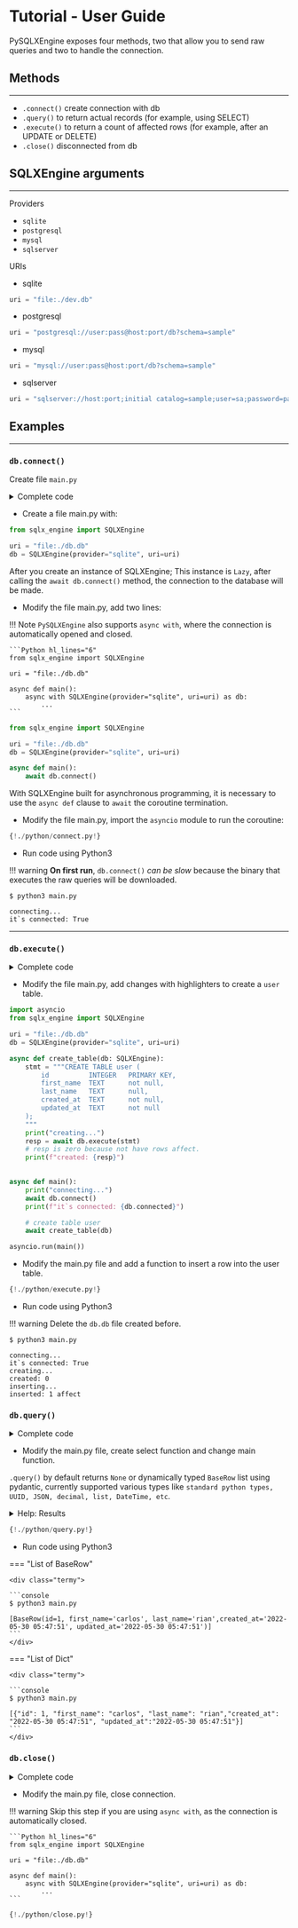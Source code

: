 # Tutorial - User Guide

PySQLXEngine exposes four methods, two that allow you to send raw queries and two to handle the connection.

## Methods
---

* `.connect()` create connection with db
* `.query()` to return actual records (for example, using SELECT)
* `.execute()` to return a count of affected rows (for example, after an UPDATE or DELETE)
* `.close()` disconnected from db

## SQLXEngine arguments

---

Providers

* `sqlite`
* `postgresql`
* `mysql`
* `sqlserver`

URIs

* sqlite

```Python 
uri = "file:./dev.db"
```

* postgresql

```Python 
uri = "postgresql://user:pass@host:port/db?schema=sample"
```

* mysql

```Python 
uri = "mysql://user:pass@host:port/db?schema=sample"
```

* sqlserver

```Python 
uri = "sqlserver://host:port;initial catalog=sample;user=sa;password=pass;"
```


## Examples
---

### **`db.connect()`**

Create file `main.py`

<details markdown="1">
<summary>Complete code</summary>

```Python
{!./python/connect.py!}
```
</details>

* Create a file main.py with:

```Python
from sqlx_engine import SQLXEngine

uri = "file:./db.db"
db = SQLXEngine(provider="sqlite", uri=uri)
```

After you create an instance of SQLXEngine; This instance is `Lazy`, after calling the `await db.connect()` method, the connection to the database will be made.


* Modify the file main.py, add two lines:

!!! Note
    `PySQLXEngine` also supports `async with`, where the connection is automatically opened and closed.

    ```Python hl_lines="6"
    from sqlx_engine import SQLXEngine

    uri = "file:./db.db"

    async def main():
        async with SQLXEngine(provider="sqlite", uri=uri) as db:
            ...
    ```



```Python hl_lines="6-7"
from sqlx_engine import SQLXEngine

uri = "file:./db.db"
db = SQLXEngine(provider="sqlite", uri=uri)

async def main():
    await db.connect()

```

With SQLXEngine built for asynchronous programming, it is necessary to use the `async def` clause to `await` the coroutine termination.


* Modify the file main.py, import the `asyncio` module to run the coroutine:

```Python hl_lines="1 9-11 13"
{!./python/connect.py!}

```

* Run code using Python3

!!! warning
    **On first run**, `db.connect()` *can be slow* because the binary that executes the raw queries will be downloaded.

<div class="termy">

```console
$ python3 main.py

connecting...
it`s connected: True
```
</div>


---

### **`db.execute()`**

<details markdown="1">
<summary>Complete code</summary>

```Python
{!./python/execute.py!}
```
</details>

* Modify the file main.py, add changes with highlighters to create a `user` table.


```Python hl_lines="7-20 28"
import asyncio
from sqlx_engine import SQLXEngine

uri = "file:./db.db"
db = SQLXEngine(provider="sqlite", uri=uri)

async def create_table(db: SQLXEngine):
    stmt = """CREATE TABLE user (
        id          INTEGER   PRIMARY KEY,
        first_name  TEXT      not null,
        last_name   TEXT      null,
        created_at  TEXT      not null,
        updated_at  TEXT      not null
    );
    """
    print("creating...")
    resp = await db.execute(stmt)
    # resp is zero because not have rows affect.
    print(f"created: {resp}")
    

async def main():
    print("connecting...")
    await db.connect()
    print(f"it`s connected: {db.connected}")

    # create table user
    await create_table(db)

asyncio.run(main())
```

* Modify the main.py file and add a function to insert a row into the user table.

```Python hl_lines="21-37 45"
{!./python/execute.py!}
```

* Run code using Python3

!!! warning
    Delete the `db.db` file created before.

<div class="termy">

```console
$ python3 main.py

connecting...
it`s connected: True
creating...
created: 0
inserting...
inserted: 1 affect
```
</div>


### **`db.query()`**

<details markdown="1">
<summary>Complete code</summary>

```Python
{!./python/query.py!}
```
</details>

* Modify the main.py file, create select function and change main function.

`.query()` by default returns `None` or dynamically typed `BaseRow` list using pydantic, currently supported various types like `standard python types, UUID, JSON, decimal, list, DateTime, etc`.

<details markdown="1">
<summary>Help: Results</summary>

You might also want the result to come as a standard list of dict with python's scalar types.


=== "List of BaseRow"

    ```Python
    await db.query(query=query)
    ```

=== "List of Dict"

    ```Python
    await db.query(query=query, as_base_row=False)
    ```
</details>

```Python  hl_lines="8-11 14-16"
{!./python/query.py!}
```

* Run code using Python3

=== "List of BaseRow"

    <div class="termy">

    ```console
    $ python3 main.py

    [BaseRow(id=1, first_name='carlos', last_name='rian',created_at='2022-05-30 05:47:51', updated_at='2022-05-30 05:47:51')]
    ```
    </div>

=== "List of Dict"

    <div class="termy">

    ```console
    $ python3 main.py

    [{"id": 1, "first_name": "carlos", "last_name": "rian","created_at": "2022-05-30 05:47:51", "updated_at":"2022-05-30 05:47:51"}]
    ```
    </div>


### **`db.close()`**

<details markdown="1">
<summary>Complete code</summary>

```Python
{!./python/close.py!}
```
</details>

* Modify the main.py file, close connection.

!!! warning
    Skip this step if you are using `async with`, as the connection is automatically closed.

    ```Python hl_lines="6"
    from sqlx_engine import SQLXEngine

    uri = "file:./db.db"

    async def main():
        async with SQLXEngine(provider="sqlite", uri=uri) as db:
            ...
    ```

```Python hl_lines="17"
{!./python/close.py!}
```